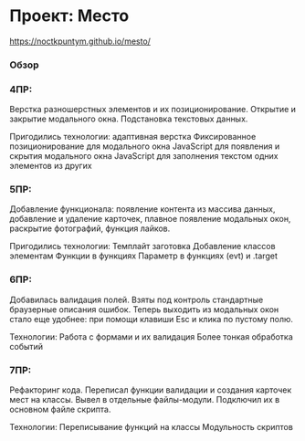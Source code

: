 # Проект: Место
https://noctkpuntym.github.io/mesto/
### Обзор

### 4ПР:
Верстка разношерстных элементов и их позиционирование. Открытие и закрытие модального окна. Подстановка текстовых данных.

Пригодились технологии:
адаптивная верстка
Фиксированное позиционирование для модального окна
JavaScript для появления и скрытия модального окна
JavaScript для заполнения текстом одних элементов из других

### 5ПР:
Добавление функционала: появление контента из массива данных, добавление и удаление карточек, плавное появление модальных окон, раскрытие фотографий, функция лайков.

Пригодились технологии:
Темплайт заготовка
Добавление классов элементам
Функции в функциях
Параметр в функциях (evt) и .target

### 6ПР:
Добавилась валидация полей. Взяты под контроль стандартные браузерные описания ошибок. Теперь выходить из модальных окон стало еще удобнее: при помощи клавиши Esc и клика по пустому полю.

Технологии:
Работа с формами и их валидация
Более тонкая обработка событий

### 7ПР:
Рефакторинг кода. Переписал функции валидации и создания карточек мест на классы. Вывел в отдельные файлы-модули. Подключил их в основном файле скрипта.

Технологии:
Переписывание функций на классы
Модульность скриптов